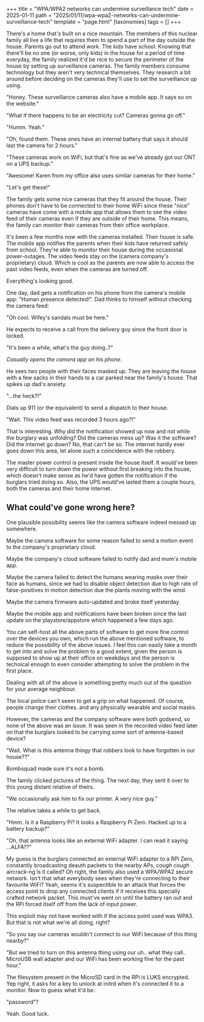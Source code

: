 +++
title = "WPA/WPA2 networks can undermine surveillance tech"
date = 2025-01-11
path = "2025/01/11/wpa-wpa2-networks-can-undermine-surveillance-tech"
template = "page.html"
[taxonomies]
tags = []
+++

There's a home that's built on a nice mountain. The members of this nuclear family all live a life that
requires them to spend a part of the day outside the house. Parents go out to attend work. The kids have school.
Knowing that there'll be no one (or worse, only kids) in the house for a period of time everyday, the family
realized it'd be nice to secure the perimeter of the house by setting up surveillance cameras. The family members consume technology but they aren't very technical themselves. They research a bit around before deciding on
the cameras they'll use to set the surveillance up using.

"Honey. These surveillance cameras also have a mobile app. It says so on the website."

"What if there happens to be an electricity cut? Cameras gonna go off."

"Humm. Yeah."

"Oh, found them. These ones have an internal battery that says it should last the camera for 2 hours."

"These cameras work on WiFi, but that's fine as we've already got our ONT on a UPS backup."

"Awesome! Karen from my office also uses similar cameras for their home."

"Let's get these!"

The family gets some nice cameras that they fit around the house. Their phones don't have to be connected to
their home WiFi since these "nice" cameras have come with a mobile app that allows them to see the video feed
of their cameras even if they are outside of their home. This means, the family can monitor their cameras from
their office workplace.

It's been a few months now with the cameras installed. Their house is safe. The mobile app notifies the
parents when their kids have returned safely from school. They're able to monitor their house during the
occasional power-outages. The video feeds stay on the (camera company's proprietary) cloud. Which is cool
as the parents are now able to access the past video feeds, even when the cameras are turned off.

Everything's looking good.


One day, dad gets a notification on his phone from the camera's mobile app: "Human presence detected!".
Dad thinks to himself without checking the camera feed:

"Oh cool. Wifey's sandals must be here."

He expects to receive a call from the delivery guy since the front door is locked.

"It's been a while, what's the guy doing..?"

*Casually opens the camera app on his phone.*

He sees two people with their faces masked up. They are leaving the house with a few sacks in their hands
to a car parked near the family's house. That spikes up dad's anxiety.

"...the heck?!"

Dials up 911 (or the equivalent) to send a dispatch to their house.

"Wait. This video feed was recorded 3 hours ago?!"

That is interesting. Why did the notification showed up now and not while the burglary was unfolding? Did the
cameras mess up?
Was it the software? Did the internet go down? No, that can't be so. The internet hardly ever goes down
this area, let alone such a coincidence with the robbery.

The master power control is present inside the house itself. It would've been very difficult to turn down
the power without first breaking into the house, which doesn't make sense as he'd have gotten the
notification if the burglars tried doing so. Also, the UPS would've lasted them a couple hours, both the
cameras and their home internet.


## What could've gone wrong here?

One plausible possibility seems like the camera software indeed messed up somewhere.

Maybe the camera software for some reason failed to send a motion event to the company's proprietary cloud.

Maybe the company's cloud software failed to notify dad and mom's mobile app.

Maybe the camera failed to detect the humans wearing masks over their face as humans, since we had to
disable object detection due to high rate of false-positives in motion detection due the plants moving
with the wind.

Maybe the camera firmware auto-updated and broke itself yesterday.

Maybe the mobile app and notifications have been broken since the last update on the playstore/appstore
which happened a few days ago.


You can self-host all the above parts of software to get more fine control over the devices you own, which run
the above mentioned software, to reduce the possibility of the above issues. I feel this can easily take a
month to get into and solve the problem to a good extent, given the person is supposed to show up at their
office on weekdays and the person is technical enough to even consider attempting to solve the problem in
the first place.

Dealing with all of the above is something pretty much out of the question for your average neighbour.

The local police can't seem to get a grip on what happened. Of course, people change their clothes. and
any physically wearable and social masks.

However, the cameras and the company software were both godsend, so none of the above was an issue. It was
seen in the recorded video feed later on that the burglars looked to be carrying some sort of antenna-based
device?

"Wait. What is this antenna thingy that robbers look to have forgotten in our house??"

Bombsquad made sure it's not a bomb.

The family clicked pictures of the thing. The next day, they sent it over to this young distant relative of
theirs.

"We occasionally ask him to fix our printer. A very nice guy."

The relative takes a while to get back.

"Hmm. Is it a Raspberry Pi? It looks a Raspberry Pi Zero. Hacked up to a battery backup?"

"Oh, that antenna looks like an external WiFi adapter. I can read it saying ...ALFA??"

My guess is the burglars connected an external WiFi adapter to a RPi Zero, constantly broadcasting deauth
packets to the nearby APs, *cough cough* aircrack-ng is it called? Oh right, the family also used a WPA/WPA2
secure network. Isn't that what everybody sees when they're connecting to their favourite WiFi? Yeah, seems
it's suspectible to an attack that forces the access point to drop any connected clients if it receives this
specially crafted network packet. This must've went on until the battery ran out and the RPi forced itself
off from the lack of input power.

This exploit may not have worked with if the access point used was WPA3. But that is not what we're all doing,
right?

"So you say our cameras wouldn't connect to our WiFi because of this thing nearby?"

"But we tried to turn on this antenna thing using our uh.. what they call.. MicroUSB wall adapter and
our WiFi has been working fine for the past hour."

The filesystem present in the MicroSD card in the RPi is LUKS encrypted. Yep right, it asks for a key
to unlock at initrd when it's connected it to a monitor. Now to guess what it'd be.

"password"?

Yeah. Good luck.
